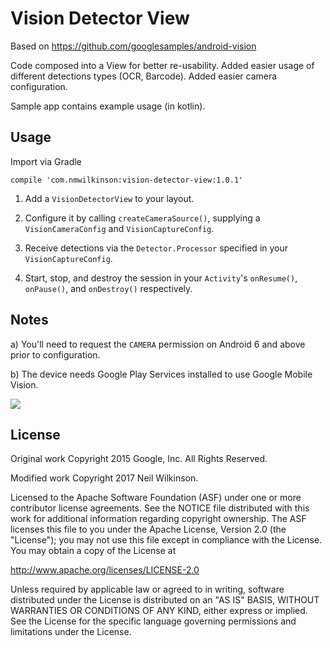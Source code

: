 # Vision Detector View

Based on https://github.com/googlesamples/android-vision

Code composed into a View for better re-usability. Added easier usage of different detections types (OCR, Barcode). Added easier camera configuration.

Sample app contains example usage (in kotlin).

Usage
-----

Import via Gradle

    compile 'com.nmwilkinson:vision-detector-view:1.0.1'


1) Add a `VisionDetectorView` to your layout.

2) Configure it by calling `createCameraSource()`, supplying a `VisionCameraConfig` and `VisionCaptureConfig`.

3) Receive detections via the `Detector.Processor` specified in your `VisionCaptureConfig`.

4) Start, stop, and destroy the session in your `Activity`'s `onResume()`, `onPause()`, and `onDestroy()` respectively.

Notes
-----
a) You'll need to request the `CAMERA` permission on Android 6 and above prior to configuration.

b) The device needs Google Play Services installed to use Google Mobile Vision.
 
<a href='https://bintray.com/nmwilkinson/maven/vision-detector-view?source=watch' alt='Get automatic notifications about new "vision-detector-view" versions'><img src='https://www.bintray.com/docs/images/bintray_badge_greyscale.png'></a>
 
License
-------
Original work Copyright 2015 Google, Inc. All Rights Reserved.

Modified work Copyright 2017 Neil Wilkinson.

Licensed to the Apache Software Foundation (ASF) under one or more contributor
license agreements.  See the NOTICE file distributed with this work for
additional information regarding copyright ownership.  The ASF licenses this
file to you under the Apache License, Version 2.0 (the "License"); you may not
use this file except in compliance with the License.  You may obtain a copy of
the License at
 
  http://www.apache.org/licenses/LICENSE-2.0
 
Unless required by applicable law or agreed to in writing, software
distributed under the License is distributed on an "AS IS" BASIS, WITHOUT
WARRANTIES OR CONDITIONS OF ANY KIND, either express or implied.  See the
License for the specific language governing permissions and limitations under
the License.
